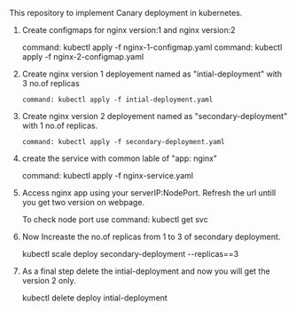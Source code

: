 This repository to implement Canary deployment in kubernetes. 

1. Create configmaps for nginx version:1 and nginx version:2

     command:  kubectl apply -f nginx-1-configmap.yaml
     command:  kubectl apply -f nginx-2-configmap.yaml

2. Create nginx version 1 deployement named as "intial-deployment" with 3 no.of replicas

       command: kubectl apply -f intial-deployment.yaml 

3. Create nginx version 2 deployement named as "secondary-deployment" with 1 no.of replicas.

       command: kubectl apply -f secondary-deployment.yaml

4. create the service with common lable of "app: nginx"

      command: kubectl apply -f nginx-service.yaml

5. Access nginx app using your serverIP:NodePort. Refresh the url untill you get two version on webpage.

    To check node port use command: kubectl get svc

6. Now Increaste the no.of replicas from 1 to 3 of secondary deployment.

    kubectl scale deploy secondary-deployment --replicas==3

6. As a final step delete the intial-deployment and now you will get the version 2 only.

    kubectl delete deploy intial-deployment

